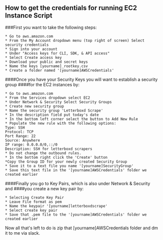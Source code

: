 How to get the credentials for running EC2 Instance Script
--------------------------------------------------------------

###First you want to take the following steps:

```
* Go to aws.amazon.com
* From the My Account dropdown menu (top right of screen) Select security credentials
* Sign into your account
* Under "Access keys for CLI, SDK, & API access"
* Select Create access key
* Download your public and secret keys
* Name the keys [yourname]_rootkey.csv
* Create a folder named '[yourname]AWSCredentials'

```

####Once you have your Security Keys you will want to establish a security group
####for the EC2 instances by:

```
* Go to aws.amazon.com
* From the Services dropdown select EC2
* Under Network & Security Select Security Groups
* Create new security group
* Name the security group 'Letterboxd Scrape'
* In the description field put today's date
* In the bottom left corner select the button to Add New Rule
* Populate the new rule with the following options:
Type: SSH
Protocol: TCP
Port Range: 22
Source: Anywhere
IP range: 0.0.0.0/0,::/0
Description: SSH for letterboxd scrapers
* Do not change the outbound rules.
* In the bottom right click the 'Create' button
*Copy the Group ID for your newly created Security Group
* Save it to a text file you name '[yourname]SecurityGroup'
* Save this text file in the '[yourname]AWSCredentials' folder we created earlier
```

####Finally you go to Key Pairs, which is also under Network & Security and
####you create a new key pair by:

```
* Selecting Create Key Pair
* Leave File format as pem
* Name the keypair '[yourname]letterboxdscrape'
* Select create key pair
* Save that .pem file to the '[yourname]AWSCredentials' folder we created earlier
```

Now all that's left to do is zip that [yourname]AWSCredentials folder and dm it
to me via slack.
